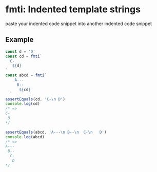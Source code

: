 # fmti: Indented template strings

paste your indented code snippet into another indented code snippet

## Example

```ts
const d = 'D'
const cd = fmti`
  C-
   ${d}
`
const abcd = fmti`
    A---
     B--
      ${cd}
  `
assertEquals(cd, 'C-\n D')
console.log(cd)
/* =>
C-
 D
*/

assertEquals(abcd, 'A---\n B--\n  C-\n   D')
console.log(abcd)
/* =>
A---
 B--
  C-
   D
*/
```
